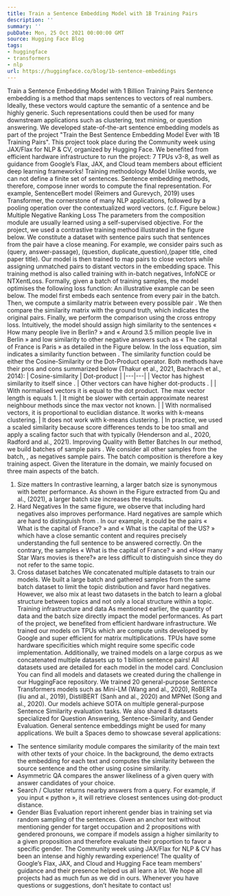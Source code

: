 ```yaml
---
title: Train a Sentence Embedding Model with 1B Training Pairs
description: ''
summary: ''
pubDate: Mon, 25 Oct 2021 00:00:00 GMT
source: Hugging Face Blog
tags:
- huggingface
- transformers
- nlp
url: https://huggingface.co/blog/1b-sentence-embeddings
---
```


Train a Sentence Embedding Model with 1 Billion Training Pairs
Sentence embedding is a method that maps sentences to vectors of real numbers. Ideally, these vectors would capture the semantic of a sentence and be highly generic. Such representations could then be used for many downstream applications such as clustering, text mining, or question answering.
We developed state-of-the-art sentence embedding models as part of the project "Train the Best Sentence Embedding Model Ever with 1B Training Pairs". This project took place during the Community week using JAX/Flax for NLP & CV, organized by Hugging Face. We benefited from efficient hardware infrastructure to run the project: 7 TPUs v3-8, as well as guidance from Google’s Flax, JAX, and Cloud team members about efficient deep learning frameworks!
Training methodology
Model
Unlike words, we can not define a finite set of sentences. Sentence embedding methods, therefore, compose inner words to compute the final representation. For example, SentenceBert model (Reimers and Gurevych, 2019) uses Transformer, the cornerstone of many NLP applications, followed by a pooling operation over the contextualized word vectors. (c.f. Figure below.)
Multiple Negative Ranking Loss
The parameters from the composition module are usually learned using a self-supervised objective. For the project, we used a contrastive training method illustrated in the figure below. We constitute a dataset with sentence pairs such that sentences from the pair have a close meaning. For example, we consider pairs such as (query, answer-passage), (question, duplicate_question),(paper title, cited paper title). Our model is then trained to map pairs to close vectors while assigning unmatched pairs to distant vectors in the embedding space. This training method is also called training with in-batch negatives, InfoNCE or NTXentLoss.
Formally, given a batch of training samples, the model optimises the following loss function:
An illustrative example can be seen below. The model first embeds each sentence from every pair in the batch. Then, we compute a similarity matrix between every possible pair . We then compare the similarity matrix with the ground truth, which indicates the original pairs. Finally, we perform the comparison using the cross entropy loss.
Intuitively, the model should assign high similarity to the sentences « How many people live in Berlin? » and « Around 3.5 million people live in Berlin » and low similarity to other negative answers such as « The capital of France is Paris » as detailed in the Figure below.
In the loss equation, sim
indicates a similarity function between . The similarity function could be either the Cosine-Similarity or the Dot-Product operator. Both methods have their pros and cons summarized below (Thakur et al., 2021, Bachrach et al., 2014):
| Cosine-similarity | Dot-product |
|---|---|
| Vector has highest similarity to itself since . | Other vectors can have higher dot-products . |
| With normalised vectors it is equal to the dot product. The max vector length is equals 1. | It might be slower with certain approximate nearest neighbour methods since the max vector not known. |
| With normalised vectors, it is proportional to euclidian distance. It works with k-means clustering. | It does not work with k-means clustering. |
In practice, we used a scaled similarity because score differences tends to be too small and apply a scaling factor such that with typically (Henderson and al., 2020, Radford and al., 2021).
Improving Quality with Better Batches
In our method, we build batches of sample pairs . We consider all other samples from the batch, , as negatives sample pairs. The batch composition is therefore a key training aspect. Given the literature in the domain, we mainly focused on three main aspects of the batch.
1. Size matters
In contrastive learning, a larger batch size is synonymous with better performance. As shown in the Figure extracted from Qu and al., (2021), a larger batch size increases the results.
2. Hard Negatives
In the same figure, we observe that including hard negatives also improves performance. Hard negatives are sample which are hard to distinguish from . In our example, it could be the pairs « What is the capital of France? » and « What is the capital of the US? » which have a close semantic content and requires precisely understanding the full sentence to be answered correctly. On the contrary, the samples « What is the capital of France? » and «How many Star Wars movies is there?» are less difficult to distinguish since they do not refer to the same topic.
3. Cross dataset batches
We concatenated multiple datasets to train our models. We built a large batch and gathered samples from the same batch dataset to limit the topic distribution and favor hard negatives. However, we also mix at least two datasets in the batch to learn a global structure between topics and not only a local structure within a topic.
Training infrastructure and data
As mentioned earlier, the quantity of data and the batch size directly impact the model performances. As part of the project, we benefited from efficient hardware infrastructure. We trained our models on TPUs which are compute units developed by Google and super efficient for matrix multiplications. TPUs have some hardware specificities which might require some specific code implementation.
Additionally, we trained models on a large corpus as we concatenated multiple datasets up to 1 billion sentence pairs! All datasets used are detailed for each model in the model card.
Conclusion
You can find all models and datasets we created during the challenge in our HuggingFace repository. We trained 20 general-purpose Sentence Transformers models such as Mini-LM (Wang and al., 2020), RoBERTa (liu and al., 2019), DistilBERT (Sanh and al., 2020) and MPNet (Song and al., 2020). Our models achieve SOTA on multiple general-purpose Sentence Similarity evaluation tasks. We also shared 8 datasets specialized for Question Answering, Sentence-Similarity, and Gender Evaluation.
General sentence embeddings might be used for many applications. We built a Spaces demo to showcase several applications:
- The sentence similarity module compares the similarity of the main text with other texts of your choice. In the background, the demo extracts the embedding for each text and computes the similarity between the source sentence and the other using cosine similarity.
- Asymmetric QA compares the answer likeliness of a given query with answer candidates of your choice.
- Search / Cluster returns nearby answers from a query. For example, if you input « python », it will retrieve closest sentences using dot-product distance.
- Gender Bias Evaluation report inherent gender bias in training set via random sampling of the sentences. Given an anchor text without mentioning gender for target occupation and 2 propositions with gendered pronouns, we compare if models assign a higher similarity to a given proposition and therefore evaluate their proportion to favor a specific gender.
The Community week using JAX/Flax for NLP & CV has been an intense and highly rewarding experience! The quality of Google’s Flax, JAX, and Cloud and Hugging Face team members' guidance and their presence helped us all learn a lot. We hope all projects had as much fun as we did in ours. Whenever you have questions or suggestions, don’t hesitate to contact us!